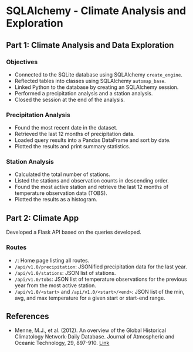 # SQLAlchemy - Climate Analysis and Exploration

## Part 1: Climate Analysis and Data Exploration

### Objectives

- Connected to the SQLite database using SQLAlchemy `create_engine`.
- Reflected tables into classes using SQLAlchemy `automap_base`.
- Linked Python to the database by creating an SQLAlchemy session.
- Performed a precipitation analysis and a station analysis.
- Closed the session at the end of the analysis.

### Precipitation Analysis

- Found the most recent date in the dataset.
- Retrieved the last 12 months of precipitation data.
- Loaded query results into a Pandas DataFrame and sort by date.
- Plotted the results and print summary statistics.

### Station Analysis

- Calculated the total number of stations.
- Listed the stations and observation counts in descending order.
- Found the most active station and retrieve the last 12 months of temperature observation data (TOBS).
- Plotted the results as a histogram.

## Part 2: Climate App

Developed a Flask API based on the queries developed.

### Routes

- `/`: Home page listing all routes.
- `/api/v1.0/precipitation`: JSONified precipitation data for the last year.
- `/api/v1.0/stations`: JSON list of stations.
- `/api/v1.0/tobs`: JSON list of temperature observations for the previous year from the most active station.
- `/api/v1.0/<start>` and `/api/v1.0/<start>/<end>`: JSON list of the min, avg, and max temperature for a given start or start-end range.


## References

- Menne, M.J., et al. (2012). An overview of the Global Historical Climatology Network-Daily Database. Journal of Atmospheric and Oceanic Technology, 29, 897-910. [Link](https://journals.ametsoc.org/view/journals/atot/29/7/jtech-d-11-00103_1.xml)

